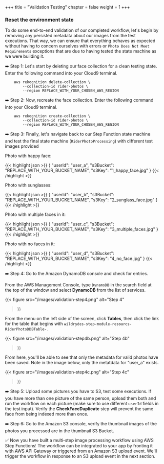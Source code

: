 +++
title = "Validation Testing"
chapter = false
weight = 1
+++


### Reset the environment state

To do some end-to-end validation of our completed workflow, let's begin by removing any persisted metadata about our images from the test executions. That way, we can ensure that everything behaves as expected without having to concern ourselves with errors or `Photo Does Not Meet Requirements` exceptions that are due to having tested the state machine as we were building it.

➡️ Step 1: Let's start by deleting our face collection for a clean testing state. Enter the following command into your Cloud9 terminal.

		aws rekognition delete-collection \
			--collection-id rider-photos \
			--region REPLACE_WITH_YOUR_CHOSEN_AWS_REGION

➡️ Step 2: Now, recreate the face collection. Enter the following command into your Cloud9 terminal.

		aws rekognition create-collection \
			--collection-id rider-photos \
			--region REPLACE_WITH_YOUR_CHOSEN_AWS_REGION


➡️ Step 3: Finally, let's navigate back to our Step Function state machine and test the final state machine (`RiderPhotoProcessing`) with different test images provided

Photo with happy face:

{{< highlight json >}}
{
	"userId": "user_a",
	"s3Bucket": "REPLACE_WITH_YOUR_BUCKET_NAME",
	"s3Key": "1_happy_face.jpg"
}	{{< /highlight >}}


Photo with sunglasses:

{{< highlight json >}}
{
	"userId": "user_b",
	"s3Bucket": "REPLACE_WITH_YOUR_BUCKET_NAME",
	"s3Key": "2_sunglass_face.jpg"
}	{{< /highlight >}}

Photo with multiple faces in it:

{{< highlight json >}}
{
	"userId": "user_c",
	"s3Bucket": "REPLACE_WITH_YOUR_BUCKET_NAME",
	"s3Key": "3_multiple_faces.jpg"
}	{{< /highlight >}}

Photo with no faces in it:

{{< highlight json >}}
{
	"userId": "user_d",
	"s3Bucket": "REPLACE_WITH_YOUR_BUCKET_NAME",
	"s3Key": "4_no_face.jpg"
}	{{< /highlight >}}

➡️ Step 4: Go to the Amazon DynamoDB console and check for entries.

From the AWS Management Console, type `DynamoDB` in the search field at the top of the window and select **DynamoDB** from the list of services.

{{< figure
	src="/images/validation-step4.png"
	alt="Step 4"
>}}

From the menu on the left side of the screen, click **Tables**, then click the link for the table that begins with `wildrydes-step-module-resourcs-RiderPhotoDDBTable-`.

{{< figure
	src="/images/validation-step4b.png"
	alt="Step 4b"
>}}

From here, you'll be able to see that only the metadata for valid photos have been saved. Note in the image below, only the metatdata for "user_a" exists.

{{< figure
	src="/images/validation-step4c.png"
	alt="Step 4c"
>}}


➡️ Step 5: Upload some pictures you have to S3, test some executions. If you have more than one picture of the same person, upload them both and run the workflow on each picture (make sure to use different `userId` fields in the test input). Verify the **CheckFaceDuplicate** step will prevent the same face from being indexed more than once.

➡️ Step 6: Go to the Amazon S3 console, verify the thumbnail images of the photos you processed are in the thumbnail S3 Bucket.

:white_check_mark: Now you have built a multi-step image processing workflow using AWS Step Functions! The workflow can be integrated to your app by fronting it with AWS API Gateway or triggered from an Amazon S3 upload event.  We'll trigger the workflow in response to an S3 upload event in the next section.
